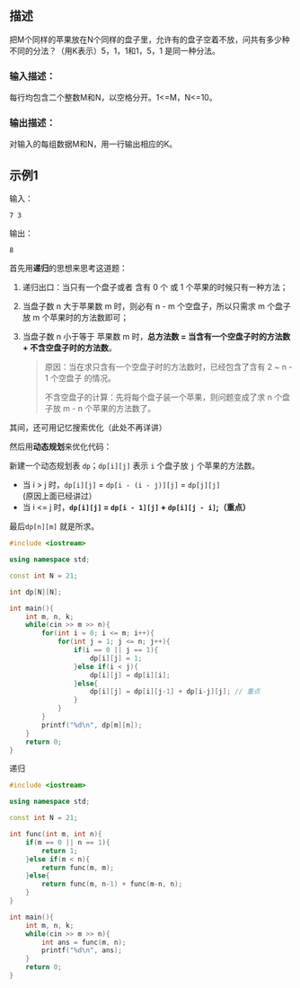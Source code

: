 ## 描述

把M个同样的苹果放在N个同样的盘子里，允许有的盘子空着不放，问共有多少种不同的分法？（用K表示）5，1，1和1，5，1 是同一种分法。

### 输入描述：

每行均包含二个整数M和N，以空格分开。1<=M，N<=10。

### 输出描述：

对输入的每组数据M和N，用一行输出相应的K。

## 示例1

输入：

```
7 3
```

输出：

```
8
```



首先用**递归**的思想来思考这道题：

1. 递归出口：当只有一个盘子或者 含有 0 个 或 1 个苹果的时候只有一种方法；

2. 当盘子数 n 大于苹果数 m 时，则必有 n - m 个空盘子，所以只需求 m 个盘子放 m 个苹果时的方法数即可；

3. 当盘子数 n 小于等于 苹果数 m 时，**总方法数 = 当含有一个空盘子时的方法数 + 不含空盘子时的方法数**。

   > 原因：当在求只含有一个空盘子时的方法数时，已经包含了含有 2 ~ n - 1 个空盘子 的情况。
   >
   > 不含空盘子的计算：先将每个盘子装一个苹果，则问题变成了求 n 个盘子放 m - n 个苹果的方法数了。

其间，还可用记忆搜索优化（此处不再详讲）

然后用**动态规划**来优化代码：

新建一个动态规划表 `dp`；`dp[i][j]` 表示 `i` 个盘子放 `j` 个苹果的方法数。

- 当 i > j 时，`dp[i][j]` = `dp[i - (i - j)][j]` = `dp[j][j]`(原因上面已经讲过）
- 当 i <= j 时，**`dp[i][j]` = `dp[i - 1][j]` + `dp[i][j - i]`;（重点）**

最后`dp[n][m]` 就是所求。

```c++
#include <iostream>

using namespace std;

const int N = 21;

int dp[N][N];

int main(){
    int m, n, k;
    while(cin >> m >> n){
        for(int i = 0; i <= m; i++){
            for(int j = 1; j <= n; j++){
                if(i == 0 || j == 1){
                    dp[i][j] = 1;
                }else if(i < j){
                    dp[i][j] = dp[i][i];
                }else{
                    dp[i][j] = dp[i][j-1] + dp[i-j][j];	// 重点
                }
            }
        }
        printf("%d\n", dp[m][n]);
    }
    return 0;
}
```

递归

```c++
#include <iostream>

using namespace std;

const int N = 21;

int func(int m, int n){
    if(m == 0 || n == 1){
        return 1;
    }else if(m < n){
        return func(m, m);
    }else{
        return func(m, n-1) + func(m-n, n);
    }
}

int main(){
    int m, n, k;
    while(cin >> m >> n){
        int ans = func(m, n);
        printf("%d\n", ans);
    }
    return 0;
}
```

